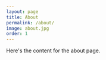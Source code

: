 ```yaml
---
layout: page
title: About
permalink: /about/
image: about.jpg
order: 1
---
```


Here's the content for the about page.
